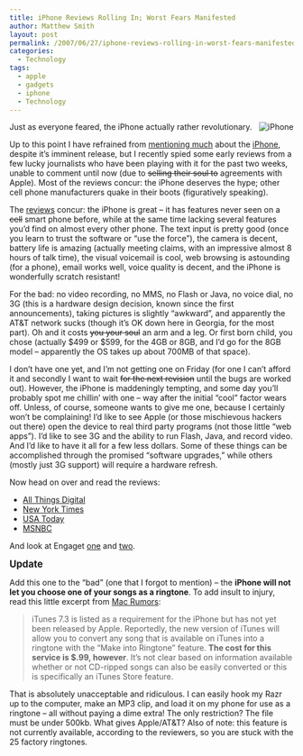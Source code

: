 ```yaml
---
title: iPhone Reviews Rolling In; Worst Fears Manifested
author: Matthew Smith
layout: post
permalink: /2007/06/27/iphone-reviews-rolling-in-worst-fears-manifested
categories:
  - Technology
tags:
  - apple
  - gadgets
  - iphone
  - Technology
---
```

<img src="http://archive.digivation.net/wp-content/uploads/2007/06/iphone.jpg" alt="iPhone" align="right" />Just as everyone feared, the iPhone actually rather revolutionary.

Up to this point I have refrained from [mentioning much][1] about the [iPhone][2], despite it&#8217;s imminent release, but I recently spied some early reviews from a few lucky journalists who have been playing with it for the past two weeks, unable to comment until now (due to <strike>selling their soul to</strike> agreements with Apple). Most of the reviews concur: the iPhone deserves the hype; other cell phone manufacturers quake in their boots (figuratively speaking).

The [reviews][3] concur: the iPhone is great &#8211; it has features never seen on a <strike>cell</strike> smart phone before, while at the same time lacking several features you&#8217;d find on almost every other phone. The text input is pretty good (once you learn to trust the software or &#8220;use the force&#8221;), the camera is decent, battery life is amazing (actually meeting claims, with an impressive almost 8 hours of talk time), the visual voicemail is cool, web browsing is astounding (for a phone), email works well, voice quality is decent, and the iPhone is wonderfully scratch resistant!

For the bad: no video recording, no MMS, no Flash or Java, no voice dial, no 3G (this is a hardware design decision, known since the first announcements), taking pictures is slightly &#8220;awkward&#8221;, and apparently the AT&T network sucks (though it&#8217;s OK down here in Georgia, for the most part). Oh and it costs <strike>you your soul</strike> an arm and a leg. Or first born child, you chose (actually $499 or $599, for the 4GB or 8GB, and I&#8217;d go for the 8GB model &#8211; apparently the OS takes up about 700MB of that space).

I don&#8217;t have one yet, and I&#8217;m not getting one on Friday (for one I can&#8217;t afford it and secondly I want to wait <strike>for the next revision</strike> until the bugs are worked out). However, the iPhone is maddeningly tempting, and some day you&#8217;ll probably spot me chillin&#8217; with one &#8211; way after the initial &#8220;cool&#8221; factor wears off. Unless, of course, someone wants to give me one, because I certainly won&#8217;t be complaining! I&#8217;d like to see Apple (or those mischievous hackers out there) open the device to real third party programs (not those little &#8220;web apps&#8221;). I&#8217;d like to see 3G and the ability to run Flash, Java, and record video. And I&#8217;d like to have it all for a few less dollars. Some of these things can be accomplished through the promised &#8220;software upgrades,&#8221; while others (mostly just 3G support) will require a hardware refresh.

<a title="review-links" name="review-links"></a>Now head on over and read the reviews:

*   [All Things Digital][4]
*   [New York Times][5]
*   [USA Today][6]
*   [MSNBC][7]

And look at Engaget [one][8] and [two][9].

**<big>Update</big>**

Add this one to the &#8220;bad&#8221; (one that I forgot to mention) &#8211; the **iPhone will not let you choose one of your songs as a ringtone**. To add insult to injury, read this little excerpt from [Mac Rumors][10]:

> iTunes 7.3 is listed as a requirement for the iPhone but has not yet been released by Apple. Reportedly, the new version of iTunes will allow you to convert any song that is available on iTunes into a ringtone with the &#8220;Make into Ringtone&#8221; feature. **The cost for this service is $.99, however**. It&#8217;s not clear based on information available whether or not CD-ripped songs can also be easily converted or this is specifically an iTunes Store feature.

That is absolutely unacceptable and ridiculous. I can easily hook my Razr up to the computer, make an MP3 clip, and load it on my phone for use as a ringtone &#8211; all without paying a dime extra! The only restriction? The file must be under 500kb. What gives Apple/AT&T? Also of note: this feature is not currently available, according to the reviewers, so you are stuck with the 25 factory ringtones.

 [1]: http://archive.digivation.net/2007/06/23/apple-iphone/
 [2]: http://apple.com/iphone/
 [3]: #review-links
 [4]: http://solution.allthingsd.com/20070626/the-iphone-is-breakthrough-handheld-computer/
 [5]: http://www.nytimes.com/2007/06/27/technology/circuits/27pogue.html?pagewanted=1&_r=3&hp
 [6]: http://www.usatoday.com/tech/columnist/edwardbaig/2007-06-26-iphone-review_N.htm
 [7]: http://www.msnbc.msn.com/id/19444948/site/newsweek/
 [8]: http://www.engadget.com/2007/06/26/iphone-facts-from-the-first-reviews/
 [9]: http://www.engadget.com/2007/06/26/first-apple-iphone-reviews-trickle-out/
 [10]: http://www.macrumors.com/2007/06/27/itunes-7-3-with-custom-ringtones/